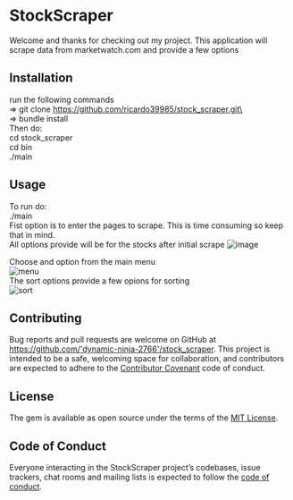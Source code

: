 # StockScraper
Welcome and thanks for checking out my project. This application will scrape data from marketwatch.com and provide a few options

## Installation
run the following commands\
=> git clone https://github.com/ricardo39985/stock_scraper.git\  
=> bundle install\
Then do:\
cd stock_scraper\
cd bin\
./main




## Usage
To run do:\
./main\
Fist option is to enter the pages to scrape. This is time consuming so keep that in mind.\
All options provide will be for the stocks after initial scrape
![image](https://user-images.githubusercontent.com/56775968/72629542-8916db00-391e-11ea-8b98-08cc6175be2a.png)

Choose and option from the main menu\
![menu](https://user-images.githubusercontent.com/56775968/72630127-af894600-391f-11ea-91d2-e4060c2f6f99.png)
\
The sort options provide a few opions for sorting\
![sort](https://user-images.githubusercontent.com/56775968/72630315-13137380-3920-11ea-8453-9615428710a9.png)



## Contributing

Bug reports and pull requests are welcome on GitHub at https://github.com/'dynamic-ninja-2766'/stock_scraper. This project is intended to be a safe, welcoming space for collaboration, and contributors are expected to adhere to the [Contributor Covenant](http://contributor-covenant.org) code of conduct.

## License

The gem is available as open source under the terms of the [MIT License](https://opensource.org/licenses/MIT).

## Code of Conduct

Everyone interacting in the StockScraper project’s codebases, issue trackers, chat rooms and mailing lists is expected to follow the [code of conduct](https://github.com/'dynamic-ninja-2766'/stock_scraper/blob/master/CODE_OF_CONDUCT.md).
